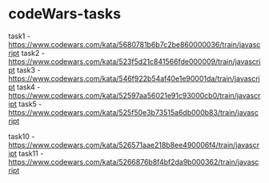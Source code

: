 # codeWars-tasks

task1 - https://www.codewars.com/kata/5680781b6b7c2be860000036/train/javascript
task2 - https://www.codewars.com/kata/523f5d21c841566fde000009/train/javascript
task3 - https://www.codewars.com/kata/546f922b54af40e1e90001da/train/javascript
task4 - https://www.codewars.com/kata/52597aa56021e91c93000cb0/train/javascript
task5 - https://www.codewars.com/kata/525f50e3b73515a6db000b83/train/javascript





task10 - https://www.codewars.com/kata/526571aae218b8ee490006f4/train/javascript
task11 - https://www.codewars.com/kata/5266876b8f4bf2da9b000362/train/javascript